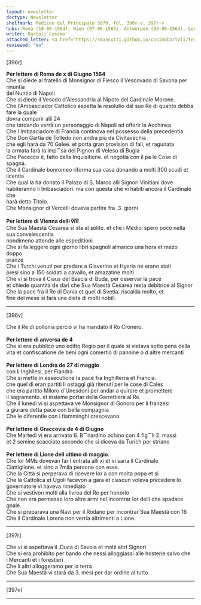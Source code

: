 ```yaml
---
layout: newsletter
doctype: Newsletter
shelfmark: Mediceo del Principato 3079, fol. 396r-v, 397r-v
hubs: Roma (10-06-1564), Wien (07-06-1565), Antwerpen (04-06-1564), London (27-05-1564), Krakow (04-06-1564), Lyon (31-05-1564)
writer: Bartoli Cosimo
attached_letter: <a href="https://smansutti.github.io/cosimobartoli/texts/2977_002/">2977_002</a>
reviewed: "No"
---
```


[396r]  
  
  
<strong>Per lettere di Roma de x di Giugno 1564</strong>  
Che si diede al fratello di Monsignor di Fiesco il Vescovado di Savona per rinuntia  
del Nuntio di Napoli  
Che si diede il Vescdo d'Alessandria al Nipote del Cardinale Morone.  
Che l'Ambasciador Cattolico aspetta la resolutio dal suo Re di quanto debba fare la quale  
dovra comparir alli 24  
che tardando verrà un personaggio di Napoli ad offerir la Acchinea  
Che l Imbasciadore di Francia continova nel possesso della precedentia.  
Che Don Gartia de Tolledo non andra più da Civitavechia  
che egli harà da 70 Galee. et porta gran provision di fali, et ragunata  
la armata farà la imp⁀sa del Pignon di Veleso di Bugia  
Che Pacecco è, fatto della Inquisitione. et negotia con il pa le Cose di spagna.  
Che il Cardinale bonromeo riforma sua casa donando a molti 300 scudi et licentia  
Che qual la ha donato il Palazo di S. Marco alli Signori Vinitiani dove  
habiteranno li Imbasciadori. ma con questa che vi habiti ancora il Cardinale che  
harà detto Titolo.  
Che Monsignor di Vercelli doveva partire fra .3. giorni  
<br/><strong>Per lettere di Vienna delli v̅i̅i̅i̅</strong>  
Che Sua Maestà Cesarea si sta al solito. et che i Medici spero poco nella sua convelescentia  
nondimeno attende alle espeditioni  
Che si fa leggere ogni giorno libri spagnoli almanco una hora et mezo doppo  
pranze  
Che i Turchi venuti per predare a Giaverino et Hyeria ne erano stati  
presi sino a 150 soldati a cavallo, et amazatine molti  
Che vi si trova il Ciaus del Bascia di Buda, per osservar la pace  
et chiede quantità de dari che Sua Maestà Cesarea resta debitrice al Signor  
Che la pace fra il Re di Dania et quel di Svetia. riscalda molto, et  
fine del mese si farà una dieta di molti nobili.  
  
---  

[396v]  
  
  
Che il Re di pollonia perciò vi ha mandato il Ro Cronero.  
<br/><strong>Per lettere di anversa de 4</strong>  
Che si era pubblico uno editto Regio per il quale si vietava sotto pena della  
vita et confiscatione de beni ogni comertio di pannine o d altre mercanti  
<br/><strong>Per lettere di Londra de 27 di maggio</strong>  
con li Inghilesi, per Fiandra  
Che si mette in essecutione la pace fra Inghilterra et Francia.  
che quel dì eran partiti li ostaggi già ritenuti per le cose di Cales  
che era partito Miloro d'Unesdoni per andar a quirare et promettere  
il sagramento. et insieme portar della Garrettiera al Re.  
Che il lunedì vi si aspettava ve Monsignor di Gonoro per li franzesi  
a giurare detta pace con bella compagnia  
Che le diferentie con i fiamminghi crescevano  
<br/><strong>Per lettere di Graccovia de 4 di Giugno</strong>  
Che Martedì vi era arrivato 6. B⁀nardino ochino con 4 fig⁀li 2. massi  
et 2 semine scacciato secondo che si diceva da Turich per striano  
<br/><strong>Per lettere di Lione dell ultimo di maggio.</strong>  
Che lor MMs dovevan far l entrata alli xi et vi saria il Cardinale  
Ciattiglione. et sino a 7mila persone con esse.  
Che la Città si perperava di ricevere lor a con molta popa et si  
Che la Cattolica et Ugoli facevon a gara et ciascun voleva precedere lo  
governatore vi haveva rimediato  
Che si vestivon molti alla livrea del Re per honorlo  
Che non era permesso loro altre armi nel incontrar lor delli che spadace  
gnale.  
Che si preparava una Navi per il Rodano per incontrar Sua Maestà con 16  
Che il Cardinale Lorena non verria altrimenti a Lione.  
  
---  

[397r]  
  
  
Che vi si aspettava il .Duca di Savoia et molti altri Signori  
Che si era prohibito per bando che nessi alloggiassi alle hosterie salvo che  
i Mercanti et i forestieri  
Che li altri alloggeramo per la terra  
Che Sua Maestà vi starà da 3. mesi per dar ordine al tutto  
  
---  

[397v]  
  
  
  
---  

